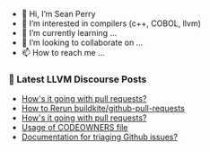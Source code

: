 - 👋 Hi, I’m Sean Perry
- 👀 I’m interested in compilers (c++, COBOL, llvm)
- 🌱 I’m currently learning ...
- 💞️ I’m looking to collaborate on ...
- 📫 How to reach me ...

<!---
s66perry/s66perry is a ✨ special ✨ repository because its `README.md` (this file) appears on your GitHub profile.
You can click the Preview link to take a look at your changes.
--->
### 📕 Latest LLVM Discourse Posts

<!-- DISCOURSE-LLVM:START -->
- [How&#39;s it going with pull requests?](https://discourse.llvm.org/t/hows-it-going-with-pull-requests/73467?page=2#post_38)
- [How to Rerun buildkite/github-pull-requests](https://discourse.llvm.org/t/how-to-rerun-buildkite-github-pull-requests/73402#post_5)
- [How&#39;s it going with pull requests?](https://discourse.llvm.org/t/hows-it-going-with-pull-requests/73467?page=2#post_37)
- [Usage of CODEOWNERS file](https://discourse.llvm.org/t/usage-of-codeowners-file/73524#post_5)
- [Documentation for triaging Github issues?](https://discourse.llvm.org/t/documentation-for-triaging-github-issues/73487#post_13)
<!-- DISCOURSE-LLVM:END -->
